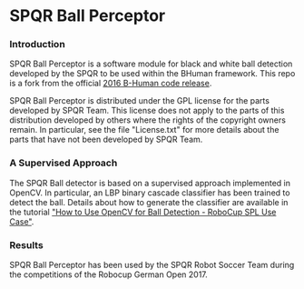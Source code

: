 SPQR Ball Perceptor
=================

### Introduction

SPQR Ball Perceptor is a software module for black and white ball detection developed by the SPQR to be used within the BHuman framework. This repo is a fork from the official [2016 B-Human code release](https://github.com/bhuman/BHumanCodeRelease).

SPQR Ball Perceptor is distributed under the GPL license for the parts developed by SPQR Team. This license does not apply to the parts of this distribution developed by others where the rights of the copyright owners remain. In particular, see the file "License.txt" for more details about the parts that have not been developed by SPQR Team.

### A Supervised Approach

The SPQR Ball detector is based on a supervised approach implemented in OpenCV. In particular, an LBP binary cascade classifier has been trained to detect the ball.
Details about how to generate the classifier are available in the tutorial ["How to Use OpenCV for Ball Detection -
RoboCup SPL Use Case"](http://profs.scienze.univr.it/~bloisi/tutorial/balldetection.html).

### Results

SPQR Ball Perceptor has been used by the SPQR Robot Soccer Team during the competitions of the Robocup German Open 2017.


